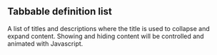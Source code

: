 ## Tabbable definition list

A list of titles and descriptions where the title is used to collapse and expand content.
Showing and hiding content will be controlled and animated with Javascript.

